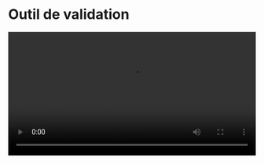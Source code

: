# Outil de validation

<center>
<video width="100%" src="01.mp4" type="video/mp4" controls>
</center>

